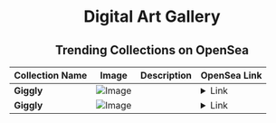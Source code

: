 <div align="center">

# Digital Art Gallery

## Trending Collections on OpenSea

| Collection Name                       | Image                                                                                     | Description                       | OpenSea Link                                                                                          |
|---------------------------------------|-------------------------------------------------------------------------------------------|-----------------------------------|--------------------------------------------------------------------------------------------------------|
| **Giggly** | ![Image](https://i.seadn.io/s/raw/files/171346432365b1b9d571338c2c421435.jpg?w=500&auto=format?w=200&auto=format) |  | <details><summary>Link</summary>[Giggly](https://opensea.io/collection/giggly-223)</details> |
| **Giggly** | ![Image](https://i.seadn.io/s/raw/files/171346432365b1b9d571338c2c421435.jpg?w=500&auto=format?w=200&auto=format) |  | <details><summary>Link</summary>[Giggly](https://opensea.io/collection/giggly-222)</details> |

</div>